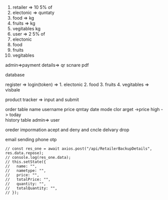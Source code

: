 1. retailer => 10 5% of
  1. electonic => quntaty
  2. food => kg
  3. fruits => kg
  4. vegitables kg
2. user => 2 5% of
  1. electonic
  2. food
  3. fruits
  4. vegitables 
<!-- 3. Admin =>
update,delete,all,edit,add(  1. electonic
  2. food
  3. fruits
  4. vegitables ) -->

  admin=>payment details=> qr scnare pdf

database

register => login(token) =>
                      1. electonic
                      2. food
                      3. fruits
                      4. vegitables  => visbale

<!-- register =>
1. name 
2. number
3. email
4. adreess
5. state
6. city
7. pin
8. store name 
9. store type
10. password -->

<!-- login => 
1. email
2. password
3. reset password
4. token barar
  async componentDidMount() {
    let token = "Bearer " + localStorage.getItem("login");
    console.log(token);
    const res = await axios.get("/api/Show-LoginData", {
      headers: { Authorization: token },
    });
    console.log(res.data);
    if (res.status === 200) {
      this.setState({
        message: [res.data],
        loading: false,
      });
    }
  } -->

product tracker =>
input and submit 

order table
name
username
price 
qmtay 
date
mode
clor
arget ->price high -> today  
history table
admin=> user

oreder impormation
acept and deny and cncle
delvary drop

email sending
phone otp


<!-- backup -->

    // const res_one = await axios.post("/api/RetailerBackupDetails", res.data.repose);
    // console.log(res_one.data);
    // this.setState({
    //   name: "",
    //   nametype: "",
    //   price: "",
    //   totalPrice: "",
    //   quantity: "",
    //   totalQuantity: "",
    // });